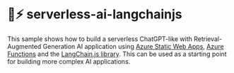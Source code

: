 # 🤖⚡ serverless-ai-langchainjs

This sample shows how to build a serverless ChatGPT-like with Retrieval-Augmented Generation AI application using [Azure Static Web Apps](https://learn.microsoft.com/azure/static-web-apps/overview), [Azure Functions](https://learn.microsoft.com/azure/azure-functions/functions-overview?pivots=programming-language-javascript) and the [LangChain.js library](https://js.langchain.com/). This can be used as a starting point for building more complex AI applications.

